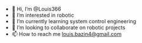 - 👋 Hi, I’m @Louis366
- 👀 I’m interested in robotic
- 🌱 I’m currently learning system control engineering
- 💞️ I’m looking to collaborate on robotic projects
- 📫 How to reach me louis.bazin4@gmail.com

<!---
Louis366/Louis366 is a ✨ special ✨ repository because its `README.md` (this file) appears on your GitHub profile.
You can click the Preview link to take a look at your changes.
--->
